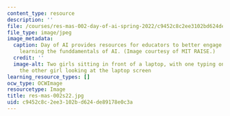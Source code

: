 ```yaml
---
content_type: resource
description: ''
file: /courses/res-mas-002-day-of-ai-spring-2022/c9452c8c2ee3102bd624de89178e0c3a_res-mas-002s22.jpg
file_type: image/jpeg
image_metadata:
  caption: Day of AI provides resources for educators to better engage children in
    learning the funddamentals of AI. (Image courtesy of MIT RAISE.)
  credit: ''
  image-alt: Two girls sitting in front of a laptop, with one typing on laptop and
    the other girl looking at the laptop screen
learning_resource_types: []
ocw_type: OCWImage
resourcetype: Image
title: res-mas-002s22.jpg
uid: c9452c8c-2ee3-102b-d624-de89178e0c3a
---
```

